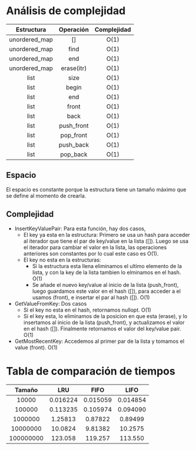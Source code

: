 # Análisis de complejidad

| Estructura | Operación | Complejidad |
| :--: | :--: | :--: |
| unordered_map | [] | O(1) |
| unordered_map | find | O(1) |
| unordered_map | end | O(1) |
| unordered_map | erase(itr) | O(1) |
| list | size | O(1) |
| list | begin | O(1) |
| list | end | O(1) |
| list | front | O(1) |
| list | back | O(1) |
| list | push_front | O(1) |
| list | pop_front | O(1) |
| list | push_back | O(1) |
| list | pop_back | O(1) |

## Espacio

El espacio es constante porque la estructura tiene un tamaño máximo que se define al momento de crearla.

## Complejidad

* InsertKeyValuePair: Para esta función, hay dos casos,
   - El key ya esta en la estructura: Primero se usa un hash para acceder al iterador que tiene el par de key/value en la lista ([]). Luego se usa el iterador para cambiar el valor en la lista, las operaciones anteriores son constantes por lo cual este caso es O(1).
   - El key no esta en la estructuras:
      - Si la estructura esta llena eliminamos el ultimo elemento de la lista, y con la key de la lista tambien lo elminamos en el hash. O(1)
      - Se añade el nuevo key/value al inicio de la lista (push_front), luego guardamos este valor en el hash ([]), para acceder a el usamos (front), e insertar el par al hash ([]). O(1)
* GetValueFromKey: Dos casos
   - Si el key no esta en el hash, retornamos nullopt. O(1)
   - Si el key esta, lo eliminamos de la posicion en que esta (erase), y lo insertamos al inicio de la lista (push_front), y actualizamos el valor en el hash ([]). Finalmente retornamos el valor del key/value pair. O(1)
* GetMostRecentKey: Accedemos al primer par de la lista y tomamos el value (front). O(1)

# Tabla de comparación de tiempos

| Tamaño | LRU | FIFO | LIFO |
| :--: | :--: | :--: | :--: |
| 10000 | 0.016224 | 0.015059 | 0.014854 |
| 100000 | 0.113235 | 0.105974 | 0.094090 |
| 1000000 | 1.25813 | 0.87822 | 0.89499 |
| 10000000 | 10.0824 | 9.81382 | 10.2575 |
| 100000000 | 123.058 | 119.257 | 113.550 |